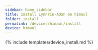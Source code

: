 ```yaml
---
sidebar: home_sidebar
title: Install Lynnrin-AOSP on himaul
folder: install
permalink: /devices/himaul/install
device: himaul
---
```

{% include templates/device_install.md %}
